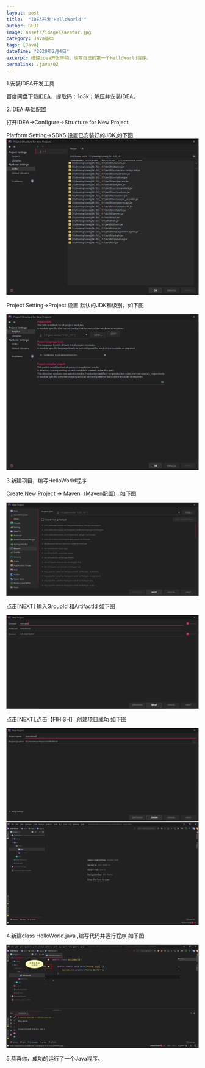 ```yaml
---
layout: post
title:  "IDEA开发'HelloWorld'"
author: GEJT
image: assets/images/avatar.jpg
category: Java基础
tags: [Java]
dateTime: "2020年2月4日"
excerpt: 搭建idea开发环境，编写自己的第一个HelloWorld程序。
permalink: /java/02
---
```


1.安装IDEA开发工具

百度网盘下载[IDEA](https://pan.baidu.com/s/1DlJqix524msUbgQdQb48hw)，提取码：1o3k；解压并安装IDEA。

2.IDEA 基础配置

打开IDEA->Configure->Structure for New Project

Platform Setting->SDKS 设置已安装好的JDK,如下图
![Platform SDKS](/assets/img/java/idea-platform-sdks.png)

Project Setting->Project  设置 默认的JDK和级别，如下图

![Platform SDKS](/assets/img/java/idea-project-sdks.png)


3.新建项目，编写HelloWorld程序

Create New Project -> Maven（[Maven配置](https://www.cnblogs.com/zhangchengzi/p/9865100.html)） 如下图

![Platform SDKS](/assets/img/java/idea-create-project-maven.png)

点击[NEXT] 输入GroupId 和ArtifactId 如下图

![Platform SDKS](/assets/img/java/idea-create-project-maven1.png)

点击[NEXT],点击【FIHISH】,创建项目成功 如下图

![Platform SDKS](/assets/img/java/idea-create-project-maven2.png)
![Platform SDKS](/assets/img/java/idea-create-project-maven3.png)


4.新建class  HelloWorld.java ,编写代码并运行程序 如下图

![Platform SDKS](/assets/img/java/idea-create-project-maven-run.png)


5.恭喜你，成功的运行了一个Java程序。







